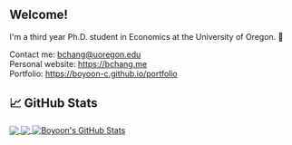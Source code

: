 ## Welcome!

I'm a third year Ph.D. student in Economics at the University of Oregon. :evergreen_tree:

Contact me: bchang@uoregon.edu\
Personal website: https://bchang.me \
Portfolio: https://boyoon-c.github.io/portfolio

## &#x1f4c8; GitHub Stats

<a href="https://github.com/bchang2/bchang2">
  <img align="center" src="https://github-readme-stats.vercel.app/api/top-langs/?username=bchang2&hide=html,css,tex&title_color=ffffff&text_color=c9cacc&icon_color=2bbc8a&bg_color=1d1f21&langs_count=3" />
</a>
<a href="https://github.com/boyoon-c/boyoon-c">
  <img align="center" src="https://github-readme-stats.vercel.app/api/top-langs/?username=boyoon-c&hide=html,css,tex&title_color=ffffff&text_color=c9cacc&icon_color=2bbc8a&bg_color=1d1f21&langs_count=3" />
</a>
<a href="https://github.com/bchang2/bchang2">
  <img align="center" src="https://github-readme-stats.vercel.app/api?username=bchang2&show_icons=true&line_height=27&count_private=true&title_color=ffffff&text_color=c9cacc&icon_color=2bbc8a&bg_color=1d1f21" alt="Boyoon's GitHub Stats" />
</a>

